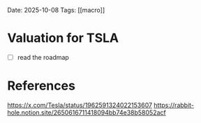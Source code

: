 Date: 2025-10-08
Tags: [[macro]]

# Valuation for TSLA

- [ ] read the roadmap

# References
https://x.com/Tesla/status/1962591324022153607
https://rabbit-hole.notion.site/2650616711418094bb74e38b58052acf
